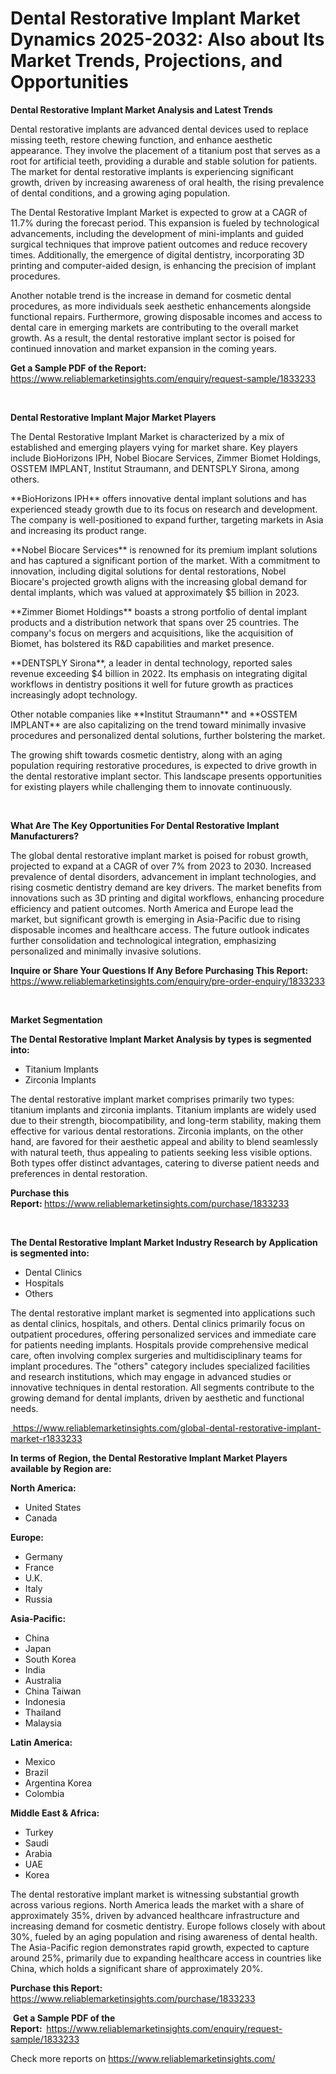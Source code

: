<p><h1>Dental Restorative Implant Market Dynamics 2025-2032: Also about Its Market Trends, Projections, and Opportunities</h1></p><p><strong>Dental Restorative Implant Market Analysis and Latest Trends</strong></p>
<p><p>Dental restorative implants are advanced dental devices used to replace missing teeth, restore chewing function, and enhance aesthetic appearance. They involve the placement of a titanium post that serves as a root for artificial teeth, providing a durable and stable solution for patients. The market for dental restorative implants is experiencing significant growth, driven by increasing awareness of oral health, the rising prevalence of dental conditions, and a growing aging population.</p><p>The Dental Restorative Implant Market is expected to grow at a CAGR of 11.7% during the forecast period. This expansion is fueled by technological advancements, including the development of mini-implants and guided surgical techniques that improve patient outcomes and reduce recovery times. Additionally, the emergence of digital dentistry, incorporating 3D printing and computer-aided design, is enhancing the precision of implant procedures.</p><p>Another notable trend is the increase in demand for cosmetic dental procedures, as more individuals seek aesthetic enhancements alongside functional repairs. Furthermore, growing disposable incomes and access to dental care in emerging markets are contributing to the overall market growth. As a result, the dental restorative implant sector is poised for continued innovation and market expansion in the coming years.</p></p>
<p><strong>Get a Sample PDF of the Report:&nbsp;</strong> <a href="https://www.reliablemarketinsights.com/enquiry/request-sample/1833233?utm_campaign=2630&utm_medium=2&utm_source=Github&utm_content=ia&utm_term=26032025&utm_id=dental-restorative-implant">https://www.reliablemarketinsights.com/enquiry/request-sample/1833233</a></p>
<p>&nbsp;</p>
<p><strong>Dental Restorative Implant Major Market Players</strong></p>
<p><p>The Dental Restorative Implant Market is characterized by a mix of established and emerging players vying for market share. Key players include BioHorizons IPH, Nobel Biocare Services, Zimmer Biomet Holdings, OSSTEM IMPLANT, Institut Straumann, and DENTSPLY Sirona, among others.</p><p>**BioHorizons IPH** offers innovative dental implant solutions and has experienced steady growth due to its focus on research and development. The company is well-positioned to expand further, targeting markets in Asia and increasing its product range. </p><p>**Nobel Biocare Services** is renowned for its premium implant solutions and has captured a significant portion of the market. With a commitment to innovation, including digital solutions for dental restorations, Nobel Biocare's projected growth aligns with the increasing global demand for dental implants, which was valued at approximately $5 billion in 2023.</p><p>**Zimmer Biomet Holdings** boasts a strong portfolio of dental implant products and a distribution network that spans over 25 countries. The company's focus on mergers and acquisitions, like the acquisition of Biomet, has bolstered its R&D capabilities and market presence.</p><p>**DENTSPLY Sirona**, a leader in dental technology, reported sales revenue exceeding $4 billion in 2022. Its emphasis on integrating digital workflows in dentistry positions it well for future growth as practices increasingly adopt technology.</p><p>Other notable companies like **Institut Straumann** and **OSSTEM IMPLANT** are also capitalizing on the trend toward minimally invasive procedures and personalized dental solutions, further bolstering the market.</p><p>The growing shift towards cosmetic dentistry, along with an aging population requiring restorative procedures, is expected to drive growth in the dental restorative implant sector. This landscape presents opportunities for existing players while challenging them to innovate continuously.</p></p>
<p>&nbsp;</p>
<p><strong>What Are The Key Opportunities For Dental Restorative Implant Manufacturers?</strong></p>
<p><p>The global dental restorative implant market is poised for robust growth, projected to expand at a CAGR of over 7% from 2023 to 2030. Increased prevalence of dental disorders, advancement in implant technologies, and rising cosmetic dentistry demand are key drivers. The market benefits from innovations such as 3D printing and digital workflows, enhancing procedure efficiency and patient outcomes. North America and Europe lead the market, but significant growth is emerging in Asia-Pacific due to rising disposable incomes and healthcare access. The future outlook indicates further consolidation and technological integration, emphasizing personalized and minimally invasive solutions.</p></p>
<p><strong>Inquire or Share Your Questions If Any Before Purchasing This Report:</strong> <a href="https://www.reliablemarketinsights.com/enquiry/pre-order-enquiry/1833233?utm_campaign=2630&utm_medium=2&utm_source=Github&utm_content=ia&utm_term=26032025&utm_id=dental-restorative-implant">https://www.reliablemarketinsights.com/enquiry/pre-order-enquiry/1833233</a></p>
<p>&nbsp;</p>
<p><strong>Market Segmentation</strong></p>
<p><strong>The Dental Restorative Implant Market Analysis by types is segmented into:</strong></p>
<p><ul><li>Titanium Implants</li><li>Zirconia Implants</li></ul></p>
<p><p>The dental restorative implant market comprises primarily two types: titanium implants and zirconia implants. Titanium implants are widely used due to their strength, biocompatibility, and long-term stability, making them effective for various dental restorations. Zirconia implants, on the other hand, are favored for their aesthetic appeal and ability to blend seamlessly with natural teeth, thus appealing to patients seeking less visible options. Both types offer distinct advantages, catering to diverse patient needs and preferences in dental restoration.</p></p>
<p><strong>Purchase this Report:&nbsp;</strong><a href="https://www.reliablemarketinsights.com/purchase/1833233?utm_campaign=2630&utm_medium=2&utm_source=Github&utm_content=ia&utm_term=26032025&utm_id=dental-restorative-implant">https://www.reliablemarketinsights.com/purchase/1833233</a></p>
<p>&nbsp;</p>
<p><strong>The Dental Restorative Implant Market Industry Research by Application is segmented into:</strong></p>
<p><ul><li>Dental Clinics</li><li>Hospitals</li><li>Others</li></ul></p>
<p><p>The dental restorative implant market is segmented into applications such as dental clinics, hospitals, and others. Dental clinics primarily focus on outpatient procedures, offering personalized services and immediate care for patients needing implants. Hospitals provide comprehensive medical care, often involving complex surgeries and multidisciplinary teams for implant procedures. The "others" category includes specialized facilities and research institutions, which may engage in advanced studies or innovative techniques in dental restoration. All segments contribute to the growing demand for dental implants, driven by aesthetic and functional needs.</p></p>
<p><a href="https://www.reliablemarketinsights.com/global-dental-restorative-implant-market-r1833233?utm_campaign=2630&utm_medium=2&utm_source=Github&utm_content=ia&utm_term=26032025&utm_id=dental-restorative-implant">&nbsp;https://www.reliablemarketinsights.com/global-dental-restorative-implant-market-r1833233</a></p>
<p><strong>In terms of Region, the Dental Restorative Implant Market Players available by Region are:</strong></p>
<p>
    <p> <strong> North America: </strong>
        <ul>
            <li>United States</li>
            <li>Canada</li>
        </ul>
        </p> 
    <p> <strong> Europe: </strong>
        <ul>
            <li>Germany</li>
            <li>France</li>
            <li>U.K.</li>
            <li>Italy</li>
            <li>Russia</li>
        </ul>
        </p> 
    <p> <strong> Asia-Pacific: </strong>
        <ul>
            <li>China</li>
            <li>Japan</li>
            <li>South Korea</li>
            <li>India</li>
            <li>Australia</li>
            <li>China Taiwan</li>
            <li>Indonesia</li>
            <li>Thailand</li>
            <li>Malaysia</li>
        </ul>
        </p> 
    <p> <strong> Latin America: </strong>
        <ul>
            <li>Mexico</li>
            <li>Brazil</li>
            <li>Argentina Korea</li>
            <li>Colombia</li>
        </ul>
        </p> 
    <p> <strong> Middle East & Africa: </strong>
        <ul>
            <li>Turkey</li>
            <li>Saudi</li>
            <li>Arabia</li>
            <li>UAE</li>
            <li>Korea</li>
        </ul>
    </p>
    </p>
<p><p>The dental restorative implant market is witnessing substantial growth across various regions. North America leads the market with a share of approximately 35%, driven by advanced healthcare infrastructure and increasing demand for cosmetic dentistry. Europe follows closely with about 30%, fueled by an aging population and rising awareness of dental health. The Asia-Pacific region demonstrates rapid growth, expected to capture around 25%, primarily due to expanding healthcare access in countries like China, which holds a significant share of approximately 20%.</p></p>
<p><strong>Purchase this Report: </strong><a href="https://www.reliablemarketinsights.com/purchase/1833233?utm_campaign=2630&utm_medium=2&utm_source=Github&utm_content=ia&utm_term=26032025&utm_id=dental-restorative-implant">https://www.reliablemarketinsights.com/purchase/1833233</a></p>
<p>&nbsp;<strong>Get a Sample PDF of the Report:&nbsp;&nbsp;</strong><a href="https://www.reliablemarketinsights.com/enquiry/request-sample/1833233?utm_campaign=2630&utm_medium=2&utm_source=Github&utm_content=ia&utm_term=26032025&utm_id=dental-restorative-implant">https://www.reliablemarketinsights.com/enquiry/request-sample/1833233</a></p>
<p><strong></strong></p>
<p>Check more reports on <a href="https://www.reliablemarketinsights.com/?utm_campaign=2630&utm_medium=2&utm_source=Github&utm_content=ia&utm_term=26032025&utm_id=dental-restorative-implant">https://www.reliablemarketinsights.com/</a></p>